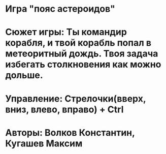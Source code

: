 Игра "пояс астероидов"
==============================================================================================================================
Сюжет игры: Ты командир корабля, и твой корабль попал в метеоритный дождь. Твоя задача избегать столкновения как можно дольше.
==============================================================================================================================
Управление: Стрелочки(вверх, вниз, влево, вправо) + Ctrl
==============================================================================================================================
Авторы: Волков Константин, Кугашев Максим
==============================================================================================================================
